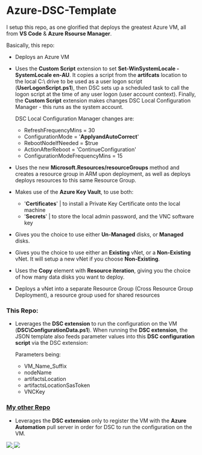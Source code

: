 # Azure-DSC-Template

I setup this repo, as one glorified that deploys the greatest Azure VM, all from **VS Code** & **Azure Rsourse Manager**.

Basically, this repo:

- Deploys an Azure VM

- Uses the **Custom Script** extension to set **Set-WinSystemLocale -SystemLocale en-AU**. It copies a script from the **artifcats** location to the local C:\ drive to be used as a user logon script (**UserLogonScript.ps1**), then DSC sets up a scheduled task to call the logon script at the time of any user logon (user account context). Finally, the **Custom Script** extension makes changes DSC Local Configuration Manager - this runs as the system account.

    DSC Local Configuration Manager changes are:
    - RefreshFrequencyMins = 30
    - ConfigurationMode = '**ApplyandAutoCorrect**'
    - RebootNodeIfNeeded = $true
    - ActionAfterReboot = 'ContinueConfiguration'
    - ConfigurationModeFrequencyMins = 15

- Uses the new **Microsoft.Resources/resourceGroups** method and creates a resource group in ARM upon deployment, as well as deploys deploys resources to this same Resource Group.

- Makes use of the **Azure Key Vault**, to use both:

    - '**Certificates**' | to install a Private Key Certificate onto the local machine
    - '**Secrets**' | to store the local admin password, and the VNC software key

- Gives you the choice to use either **Un-Managed** disks, or **Managed** disks.

- Gives you the choice to use either an **Existing** vNet, or a **Non-Existing** vNet. It will setup a new vNet if you choose **Non-Existing**.

- Uses the **Copy** element with **Resource iteration**, giving you the choice of how many data disks you want to deploy.

- Deploys a vNet into a separate Resource Group (Cross Resource Group Deployment), a resource group used for shared resources

### This Repo:
- Leverages the **DSC extension** to run the configuration on the VM (**DSC\ConfigurationData.ps1**). When running the **DSC extension**, the JSON template also feeds parameter values into this **DSC configuration script** via the DSC extension:

    Parameters being:
    - VM_Name_Suffix
    - nodeName
    - artifactsLocation
    - artifactsLocationSasToken
    - VNCKey

### [My other Repo](https://github.com/marckean/Azure-DSC-Automation)
- Leverages the **DSC extension** only to register the VM with the **Azure Automation** pull server in order for DSC to run the configuration on the VM.

<a href="https://portal.azure.com/#create/Microsoft.Template/uri/https%3A%2F%2Fraw.githubusercontent.com%2Fmarckean%2FAzure-DSC-Template%2Fmaster%2FWindowsVirtualMachine.json" target="_blank">
    <img src="http://azuredeploy.net/deploybutton.png"/>
</a>
<a href="http://armviz.io/#/?load=https%3A%2F%2Fraw.githubusercontent.com%2Fmarckean%2FAzure-DSC-Template%2Fmaster%2FWindowsVirtualMachine.json" target="_blank">
    <img src="http://armviz.io/visualizebutton.png"/>
</a>
